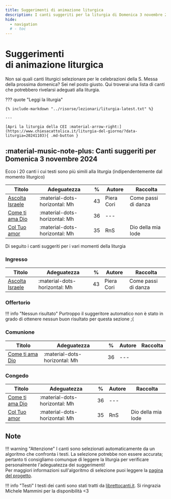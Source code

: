```yaml
---
title: Suggerimenti di animazione liturgica
description: I canti suggeriti per la liturgia di Domenica 3 novembre 2024 
hide:
  - navigation
  # - toc
---
```


# **Suggerimenti**<br>di animazione liturgica

Non sai quali canti liturgici selezionare per le celebrazioni della S. Messa della prossima domenica? Sei nel posto giusto. Qui troverai una lista di canti che potrebbero rivelarsi adeguati alla liturgia.
    
??? quote "Leggi la liturgia"

    {% include-markdown "../risorse/lezionari/liturgia-latest.txt" %}

    ---

    [Apri la liturgia della CEI :material-arrow-right:](https://www.chiesacattolica.it/liturgia-del-giorno/?data-liturgia=20241103){ .md-button }

## :material-music-note-plus: Canti suggeriti per Domenica 3 novembre 2024

Ecco i 20 canti i cui testi sono più simili alla liturgia (indipendentemente dal momento liturgico)

| Titolo | Adeguatezza | % | Autore | Raccolta |
| --- | --- | --- | --- | --- |
| [Ascolta Israele](https://www.librettocanti.it/canto/ascolta-israele-2267) | :material-dots-horizontal: Mh | 43 | Piera Cori | Come passi di danza |
| [Come ti ama Dio](https://www.librettocanti.it/canto/come-ti-ama-dio-1619) | :material-dots-horizontal: Mh | 36 | --- |  |
| [Col Tuo amor](https://www.librettocanti.it/canto/col-tuo-amor-130) | :material-dots-horizontal: Mh | 35 | RnS | Dio della mia lode |

Di seguito i canti suggeriti per i vari momenti della liturgia

### Ingresso

| Titolo | Adeguatezza | % | Autore | Raccolta |
| --- | --- | --- | --- | --- |
| [Ascolta Israele](https://www.librettocanti.it/canto/ascolta-israele-2267) | :material-dots-horizontal: Mh | 43 | Piera Cori | Come passi di danza |

### Offertorio

!!! info "Nessun risultato"
    Purtroppo il suggeritore automatico non è stato in grado di ottenere nessun buon risultato per questa sezione ;(

### Comunione
| Titolo | Adeguatezza | % | Autore | Raccolta |
| --- | --- | --- | --- | --- |
| [Come ti ama Dio](https://www.librettocanti.it/canto/come-ti-ama-dio-1619) | :material-dots-horizontal: Mh | 36 | --- |  |

### Congedo
| Titolo | Adeguatezza | % | Autore | Raccolta |
| --- | --- | --- | --- | --- |
| [Come ti ama Dio](https://www.librettocanti.it/canto/come-ti-ama-dio-1619) | :material-dots-horizontal: Mh | 36 | --- |  |
| [Col Tuo amor](https://www.librettocanti.it/canto/col-tuo-amor-130) | :material-dots-horizontal: Mh | 35 | RnS | Dio della mia lode |

## Note
!!! warning "Attenzione"
    I canti sono selezionati automaticamente da un algoritmo che confronta i testi. La selezione potrebbe non essere accurata; pertanto ti consigliamo comunque di leggere la liturgia per verificare personalmente l'adeguatezza dei suggerimenti!<br>Per maggiori informazioni sull'algoritmo di selezione puoi leggere la [pagina del progetto](https://hildegard.it/progetto/).

!!! info "Testi"
    I testi dei canti sono stati tratti da [librettocanti.it](https://www.librettocanti.it/). Si ringrazia Michele Mammini per la disponibilità <3


